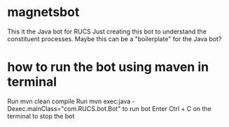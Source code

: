 # magnetsbot
This it the Java bot for RUCS
Just creating this bot to understand the constituent processes. 
Maybe this can be a "boilerplate" for the Java bot?

# how to run the bot using maven in terminal
Run mvn clean compile
Run mvn exec:java -Dexec.mainClass="com.RUCS.bot.Bot" to run bot
Enter Ctrl + C on the terminal to stop the bot

